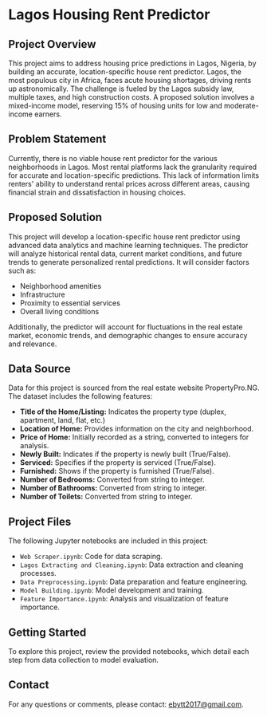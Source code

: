 # Lagos Housing Rent Predictor

## Project Overview
This project aims to address housing price predictions in Lagos, Nigeria, by building an accurate, location-specific house rent predictor. Lagos, the most populous city in Africa, faces acute housing shortages, driving rents up astronomically. The challenge is fueled by the Lagos subsidy law, multiple taxes, and high construction costs. A proposed solution involves a mixed-income model, reserving 15% of housing units for low and moderate-income earners.

## Problem Statement
Currently, there is no viable house rent predictor for the various neighborhoods in Lagos. Most rental platforms lack the granularity required for accurate and location-specific predictions. This lack of information limits renters' ability to understand rental prices across different areas, causing financial strain and dissatisfaction in housing choices.

## Proposed Solution
This project will develop a location-specific house rent predictor using advanced data analytics and machine learning techniques. The predictor will analyze historical rental data, current market conditions, and future trends to generate personalized rental predictions. It will consider factors such as:

- Neighborhood amenities
- Infrastructure
- Proximity to essential services
- Overall living conditions

Additionally, the predictor will account for fluctuations in the real estate market, economic trends, and demographic changes to ensure accuracy and relevance.

## Data Source
Data for this project is sourced from the real estate website PropertyPro.NG. The dataset includes the following features:

- **Title of the Home/Listing:** Indicates the property type (duplex, apartment, land, flat, etc.)
- **Location of Home:** Provides information on the city and neighborhood.
- **Price of Home:** Initially recorded as a string, converted to integers for analysis.
- **Newly Built:** Indicates if the property is newly built (True/False).
- **Serviced:** Specifies if the property is serviced (True/False).
- **Furnished:** Shows if the property is furnished (True/False).
- **Number of Bedrooms:** Converted from string to integer.
- **Number of Bathrooms:** Converted from string to integer.
- **Number of Toilets:** Converted from string to integer.

## Project Files
The following Jupyter notebooks are included in this project:

- `Web Scraper.ipynb`: Code for data scraping.
- `Lagos Extracting and Cleaning.ipynb`: Data extraction and cleaning processes.
- `Data Preprocessing.ipynb`: Data preparation and feature engineering.
- `Model Building.ipynb`: Model development and training.
- `Feature Importance.ipynb`: Analysis and visualization of feature importance.

## Getting Started
To explore this project, review the provided notebooks, which detail each step from data collection to model evaluation.

## Contact
For any questions or comments, please contact: ebytt2017@gmail.com.
